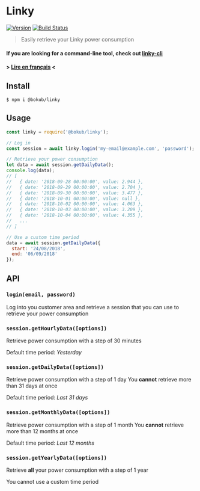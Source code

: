 # Linky

[![Version][version-src]][version-href]
[![Build Status][build-src]][build-href]

> Easily retrieve your Linky power consumption

#### If you are looking for a command-line tool, check out  [linky-cli](https://github.com/bokub/linky-cli)

#### > [Lire en français](https://github.com/bokub/linky/blob/master/README.fr.md) <


## Install

```
$ npm i @bokub/linky
```


## Usage

```js
const linky = require('@bokub/linky');

// Log in
const session = await linky.login('my-email@example.com', 'password');

// Retrieve your power consumption
let data = await session.getDailyData();
console.log(data);
// [
//   { date: '2018-09-28 00:00:00', value: 2.944 },
//   { date: '2018-09-29 00:00:00', value: 2.704 },
//   { date: '2018-09-30 00:00:00', value: 3.477 },
//   { date: '2018-10-01 00:00:00', value: null },
//   { date: '2018-10-02 00:00:00', value: 4.063 },
//   { date: '2018-10-03 00:00:00', value: 3.209 },
//   { date: '2018-10-04 00:00:00', value: 4.355 },
//   ...
// ]

// Use a custom time period
data = await session.getDailyData({
  start: '24/08/2018',
  end: '06/09/2018'
});

```


## API

### `login(email, password)`

Log into you customer area and retrieve a session that you can use to retrieve your power consumption

### `session.getHourlyData([options])`

Retrieve power consumption with a step of 30 minutes

Default time period: *Yesterday*

### `session.getDailyData([options])`

Retrieve power consumption with a step of 1 day
You **cannot** retrieve more than 31 days at once

Default time period: *Last 31 days*

### `session.getMonthlyData([options])`

Retrieve power consumption with a step of 1 month
You **cannot** retrieve more than 12 months at once

Default time period: *Last 12 months*

### `session.getYearlyData([options])`

Retrieve **all** your power consumption with a step of 1 year

You cannot use a custom time period

[build-src]: https://flat.badgen.net/travis/bokub/linky
[build-href]: https://travis-ci.org/bokub/linky
[version-src]: https://flat.badgen.net/npm/v/@bokub/linky
[version-href]: https://www.npmjs.com/package/@bokub/linky

